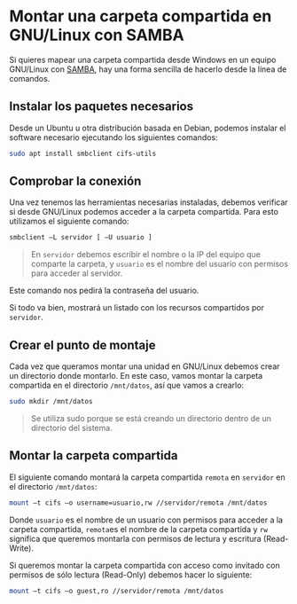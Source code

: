 # Montar una carpeta compartida en GNU/Linux con SAMBA

Si quieres mapear una carpeta compartida desde Windows en un equipo GNU/Linux con [SAMBA](https://www.samba.org/), hay una forma sencilla de hacerlo desde la línea de comandos.

## Instalar los paquetes necesarios

Desde un Ubuntu u otra distribución basada en Debian, podemos instalar el software necesario ejecutando los siguientes comandos:

```bash
sudo apt install smbclient cifs-utils
```

## Comprobar la conexión

Una vez tenemos las herramientas necesarias instaladas, debemos verificar si desde GNU/Linux podemos acceder a la carpeta compartida. Para esto utilizamos el siguiente comando:

```bash
smbclient –L servidor [ –U usuario ]
```

> En `servidor` debemos escribir el nombre o la IP del equipo que comparte la carpeta, y `usuario` es el nombre del usuario con permisos para acceder al servidor.

Este comando nos pedirá la contraseña del usuario.

Si todo va bien, mostrará un listado con los recursos compartidos por `servidor`.

## Crear el punto de montaje

Cada vez que queramos montar una unidad en GNU/Linux debemos crear un directorio donde montarlo. En este caso, vamos montar la carpeta compartida en el directorio `/mnt/datos`, así que vamos a crearlo:

```bash
sudo mkdir /mnt/datos
```

>  Se utiliza sudo porque se está creando un directorio dentro de un directorio del sistema.

## Montar la carpeta compartida

El siguiente comando montará la carpeta compartida `remota` en `servidor` en el directorio `/mnt/datos`:

```bash
mount –t cifs –o username=usuario,rw //servidor/remota /mnt/datos
```

Donde `usuario` es el nombre de un usuario con permisos para acceder a la carpeta compartida, `remota`es el nombre de la carpeta compartida y `rw` significa que queremos montarla con permisos de lectura y escritura (Read-Write). 

Si queremos montar la carpeta compartida con acceso como invitado con permisos de sólo lectura (Read-Only) debemos hacer lo siguiente:

```bash
mount –t cifs –o guest,ro //servidor/remota /mnt/datos
```